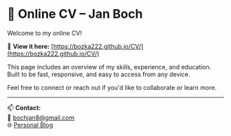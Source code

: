 # 💼 Online CV – Jan Boch

Welcome to my online CV!

🔗 **View it here:** [https://bozka222.github.io/CV/](https://bozka222.github.io/CV/)

This page includes an overview of my skills, experience, and education.  
Built to be fast, responsive, and easy to access from any device.

Feel free to connect or reach out if you'd like to collaborate or learn more.

---

📫 **Contact:**  
📧 bochjan8@gmail.com  
🌐 [Personal Blog](https://personal-blog-7a5x.onrender.com)